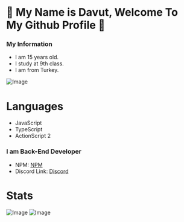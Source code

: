 # 👋 My Name is Davut, Welcome To My Github Profile 👋

### My Information
- I am 15 years old.
- I study at 9th class.
- I am from Turkey.

![Image](https://api.visitorbadge.io/api/visitors?path=github.com%2Fdavutozgursukuti4531&countColor=%23263759)

# Languages
- JavaScript
- TypeScript
- ActionScript 2


### I am Back-End Developer

- NPM: <a href="https://www.npmjs.com/~rexardev">NPM</a>
- Discord Link: <a href="https://discord.com/users/586995957695119477">Discord</a>

# Stats
![Image](https://github-readme-stats.vercel.app/api?username=davutozgursukuti4531&theme=blue-green)  ![Image](https://github-readme-stats.vercel.app/api/top-langs/?username=davutozgursukuti4531&theme=blue-green)
